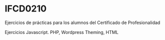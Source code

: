 # IFCD0210

Ejercicios de prácticas para los alumnos del Certificado de Profesionalidad

Ejercicios Javascript. PHP, Wordpress Theming, HTML



